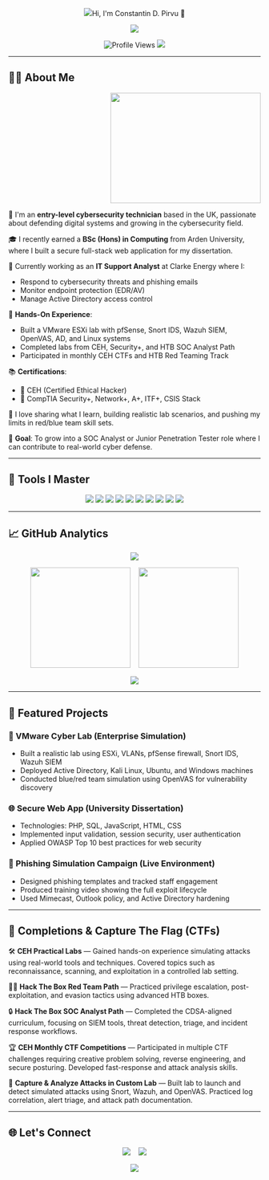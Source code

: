 <p align="center">
  <img src="https://capsule-render.vercel.app/api?
</p>

<h1 align="center">Hi, I'm Constantin D. Pirvu 👋</h1>
<p align="center">
  <a href="https://github.com/constantinp000">
    <img src="https://readme-typing-svg.herokuapp.com?font=Fira+Code&weight=600&pause=1000&color=7B68EE&width=700&height=45&center=true&vCenter=true&lines=Junior+Cybersecurity+Analyst+%7C+Ethical+Hacker;BSc+Computing+Graduate+%7C+Hands-on+Lab+Builder;SIEM+%26+Endpoint+Security+%7C+Threat+Detection+Ninja;Passionate+about+Learning+%26+Protecting+Systems"/>
  </a>
</p>

<p align="center">
  <img src="https://komarev.com/ghpvc/?username=constantinp000&label=Profile%20views&color=7B68EE&style=flat" alt="Profile Views"/>
  <img src="https://img.shields.io/github/followers/constantinp000?label=Follow&style=social" />
</p>

---

## 👨‍💻 About Me

<p align="right">
  <img src="https://media.giphy.com/media/v1.Y2lkPTc5MGI3NjExNzdjM2VkZjVhNmQxOTAzNmNjYjA1MmEwMzM0MTU2YTJmNmRhMzZlMyZlcD12MV9naWZzX3NlYXJjaCZjdD1n/NKEt9elQ5cR68/giphy.gif" width="300" height="220" />
</p>

🔐 I'm an **entry-level cybersecurity technician** based in the UK, passionate about defending digital systems and growing in the cybersecurity field.

🎓 I recently earned a **BSc (Hons) in Computing** from Arden University, where I built a secure full-stack web application for my dissertation.

💼 Currently working as an **IT Support Analyst** at Clarke Energy where I:
- Respond to cybersecurity threats and phishing emails
- Monitor endpoint protection (EDR/AV)
- Manage Active Directory access control

🧪 **Hands-On Experience**:
- Built a VMware ESXi lab with pfSense, Snort IDS, Wazuh SIEM, OpenVAS, AD, and Linux systems
- Completed labs from CEH, Security+, and HTB SOC Analyst Path
- Participated in monthly CEH CTFs and HTB Red Teaming Track

📚 **Certifications**:
- 🧾 CEH (Certified Ethical Hacker)
- 🧾 CompTIA Security+, Network+, A+, ITF+, CSIS Stack

💬 I love sharing what I learn, building realistic lab scenarios, and pushing my limits in red/blue team skill sets.

🌟 **Goal**: To grow into a SOC Analyst or Junior Penetration Tester role where I can contribute to real-world cyber defense.

---

## 🧰 Tools I Master

<p align="center">
  <img src="https://img.shields.io/badge/Wireshark-007ACC?style=for-the-badge&logo=wireshark&logoColor=white"/>
  <img src="https://img.shields.io/badge/Nmap-004E89?style=for-the-badge&logo=nmap&logoColor=white"/>
  <img src="https://img.shields.io/badge/Metasploit-2E2E2E?style=for-the-badge&logo=metasploit&logoColor=white"/>
  <img src="https://img.shields.io/badge/Nessus-005C94?style=for-the-badge&logo=nessus&logoColor=white"/>
  <img src="https://img.shields.io/badge/Burp%20Suite-FF6F00?style=for-the-badge&logo=burpsuite&logoColor=white"/>
  <img src="https://img.shields.io/badge/Splunk-000000?style=for-the-badge&logo=splunk&logoColor=white"/>
  <img src="https://img.shields.io/badge/Wazuh-005C94?style=for-the-badge"/>
  <img src="https://img.shields.io/badge/OpenVAS-32CD32?style=for-the-badge"/>
  <img src="https://img.shields.io/badge/VMware%20ESXi-607078?style=for-the-badge&logo=vmware&logoColor=white"/>
  <img src="https://img.shields.io/badge/WatchGuard-DC143C?style=for-the-badge"/>
</p>

---

## 📈 GitHub Analytics

<p align="center">
  <img src="https://github-readme-streak-stats.herokuapp.com/?user=constantinp000&theme=radical"/>
</p>
<p align="center">
  <img src="https://github-readme-stats.vercel.app/api?username=constantinp000&show_icons=true&theme=radical" height="200"/>
  &nbsp;&nbsp;
  <img src="https://github-readme-stats.vercel.app/api/top-langs/?username=constantinp000&layout=compact&theme=radical" height="200"/>
</p>
<p align="center">
  <img src="https://github-profile-trophy.vercel.app/?username=constantinp000&theme=radical&no-frame=true&row=1&column=6" />
</p>

---

## 🚀 Featured Projects

### 🧪 VMware Cyber Lab (Enterprise Simulation)
- Built a realistic lab using ESXi, VLANs, pfSense firewall, Snort IDS, Wazuh SIEM
- Deployed Active Directory, Kali Linux, Ubuntu, and Windows machines
- Conducted blue/red team simulation using OpenVAS for vulnerability discovery

### 🌐 Secure Web App (University Dissertation)
- Technologies: PHP, SQL, JavaScript, HTML, CSS
- Implemented input validation, session security, user authentication
- Applied OWASP Top 10 best practices for web security

### 🎯 Phishing Simulation Campaign (Live Environment)
- Designed phishing templates and tracked staff engagement
- Produced training video showing the full exploit lifecycle
- Used Mimecast, Outlook policy, and Active Directory hardening

---

## 🏁 Completions & Capture The Flag (CTFs)

🛠️ **CEH Practical Labs** — Gained hands-on experience simulating attacks using real-world tools and techniques. Covered topics such as reconnaissance, scanning, and exploitation in a controlled lab setting.

🕵️‍♂️ **Hack The Box Red Team Path** — Practiced privilege escalation, post-exploitation, and evasion tactics using advanced HTB boxes. 

🔒 **Hack The Box SOC Analyst Path** — Completed the CDSA-aligned curriculum, focusing on SIEM tools, threat detection, triage, and incident response workflows.

🏆 **CEH Monthly CTF Competitions** — Participated in multiple CTF challenges requiring creative problem solving, reverse engineering, and secure posturing. Developed fast-response and attack analysis skills.

🧠 **Capture & Analyze Attacks in Custom Lab** — Built lab to launch and detect simulated attacks using Snort, Wazuh, and OpenVAS. Practiced log correlation, alert triage, and attack path documentation.

---

## 🌐 Let's Connect

<p align="center">
  <a href="mailto:dariuspirvu000@yahoo.com"><img src="https://img.shields.io/badge/Email-Contact-informational?style=for-the-badge&logo=gmail&logoColor=white&color=7B68EE"/></a>
  &nbsp;&nbsp;
  <a href="https://www.linkedin.com/in/constantin-pirvu-984019224"><img src="https://img.shields.io/badge/LinkedIn-Profile-blue?style=for-the-badge&logo=linkedin&logoColor=white"/></a>
</p>

<p align="center">
  <img src="https://capsule-render.vercel.app/api?type=waving&color=7B68EE&height=130&section=footer" />
</p>

